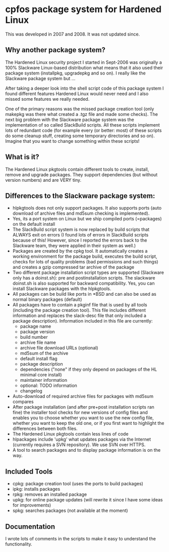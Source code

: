# cpfos package system for Hardened Linux

This was developed in 2007 and 2008. It was not updated since.

## Why another package system?

The Hardened Linux security project I started in Sept-2006 was originally a 100% Slackware Linux-based distribution what means that it also used their package system (installpkg, upgradepkg and so on). I really like the Slackware package system but ...

After taking a deeper look into the shell script code of this package system I found different features Hardened Linux would never need and I also missed some features we really needed.

One of the primary reasons was the missed package creation tool (only makepkg was there what created a .tgz file and made some checks). The next big problem with the Slackware package system was the implementation of so called SlackBuild scripts. All these scripts implement lots of redundant code (for example every (or better: most) of these scripts do some cleanup stuff, creating some temporary directories and so on). Imagine that you want to change something within these scripts!

## What is it?

The Hardened Linux pkgtools contain different tools to create, install, remove and upgrade packages. They support dependencies (but without version numbers) and are VERY tiny.

## Differences to the Slackware package system:

- hlpkgtools does not only support packages. It also supports ports (auto download of archive files and md5sum checking is implemented).
- Yes, its a port system on Linux but we ship compiled ports (=packages) on the default install
- The SlackBuild script system is now replaced by build scripts that ALWAYS exit on errors (I found lots of errors in SlackBuild scripts because of this! However, since I reported the errors back to the Slackware team, they were applied in their system as well.)
- Packages are created by the cpkg tool. It automatically creates a working environment for the package build, executes the build script, checks for lots of quality problems (bad permissions and such things) and creates a gzip compressed tar archive of the package
- Two different package installation script types are supported (Slackware only has a doinst.sh): pre and postinstallation scripts. The slackware doinst.sh is also supported for backward compatibility. Yes, you can install Slackware packages with the hlpkgtools.
- All packages can be build like ports in *BSD and can also be used as normal binary packages (default)
- All packages have to contain a pkginf file that is used by all tools (including the package creation tool). This file includes different information and replaces the slack-desc file that only included a package description). Information included in this file are currently:
  - package name
  - package version
  - build number
  - archive file name
  - archive file download URLs (optional)
  - md5sum of the archive
  - default install flag
  - package description
  - dependencies ("none" if they only depend on packages of the HL minimal core install)
  - maintainer information
  - optional: TODO information
  - changelog
- Auto-download of required archive files for packages with md5sum compares
- After package installation (and after pre+post installation scripts ran fine) the installer tool checks for new versions of config files and enables you to choose whether you want to use the new config file, whether you want to keep the old one, or if you first want to highlight the differences between both files.
- The Hardened Linux pkgtools contain less lines of code
- hlpackages include 'upkg' what updates packages via the Internet (currently requires a SVN repository). We use SVN over HTTPS.
- A tool to search packages and to display package information is on the way.

## Included Tools

- cpkg: package creation tool (uses the ports to build packages)
- ipkg: installs packages
- rpkg: removes an installed package
- upkg: for online package updates (will rewrite it since I have some ideas for improvements)
- spkg: searches packages (not available at the moment)

## Documentation
 
I wrote lots of comments in the scripts to make it easy to understand the functionality.
